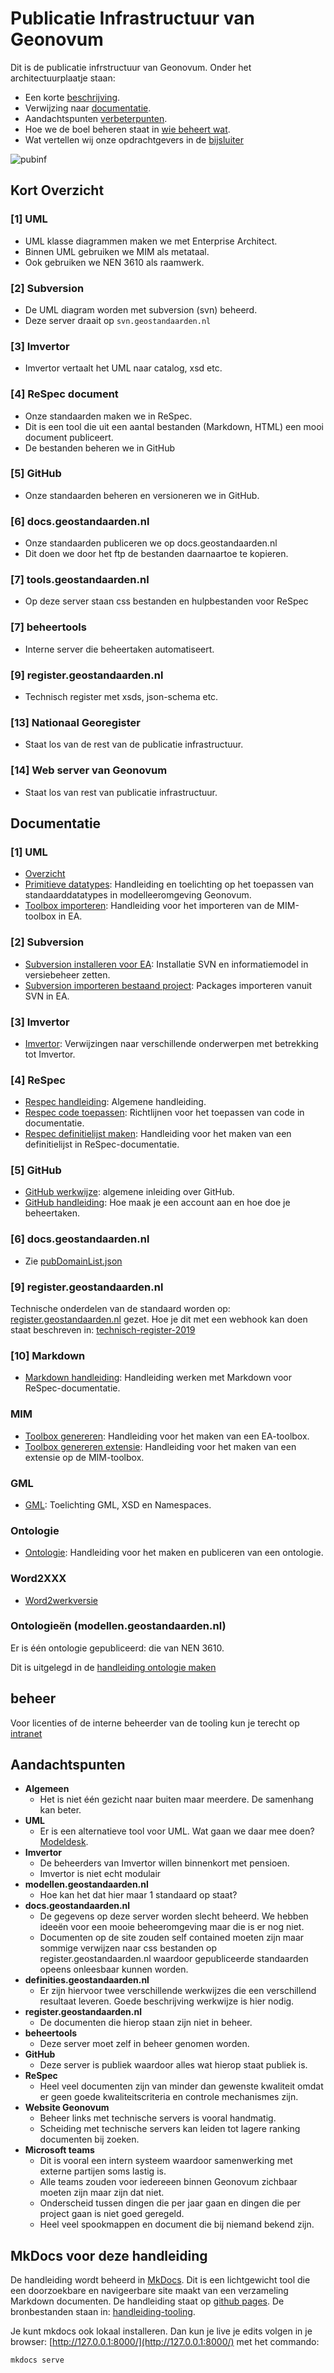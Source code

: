 # Publicatie Infrastructuur van Geonovum

Dit is de publicatie infrstructuur van Geonovum. Onder het architectuurplaatje staan:

- Een korte [beschrijving](#kort-overzicht).
- Verwijzing naar [documentatie](#documentatie).
- Aandachtspunten [verbeterpunten](#aandachtspunten).
- Hoe we de boel beheren staat in [wie beheert wat](#beheer).
- Wat vertellen wij onze opdrachtgevers in de [bijsluiter](https://stichtinggeonovum.sharepoint.com/:b:/s/Basisprogramma/EVGORVYMb0FFkjC0L14Ud5AB3cuyP27Ux2lz6ZfxGqqMDw?e=EYVtfs)


![pubinf](media/PublicatieInfrastructuurGeonovum.drawio.svg)

## Kort Overzicht


### [1] UML

- UML klasse diagrammen maken we met Enterprise Architect.
- Binnen UML gebruiken we MIM als metataal.
- Ook gebruiken we NEN 3610 als raamwerk.

### [2] Subversion

- De UML diagram worden met subversion (svn) beheerd.
- Deze server draait op `svn.geostandaarden.nl`

### [3] Imvertor

- Imvertor vertaalt het UML naar catalog, xsd etc.

### [4] ReSpec document

- Onze standaarden maken we in ReSpec.
- Dit is een tool die uit een aantal bestanden (Markdown, HTML) een mooi document publiceert.
- De bestanden beheren we in GitHub

### [5] GitHub

- Onze standaarden beheren en versioneren we in GitHub.

### [6] docs.geostandaarden.nl

- Onze standaarden publiceren we op docs.geostandaarden.nl
- Dit doen we door het ftp de bestanden daarnaartoe te kopieren.

### [7] tools.geostandaarden.nl

- Op deze server staan css bestanden en hulpbestanden voor ReSpec

### [7] beheertools

- Interne server die beheertaken automatiseert.

### [9] register.geostandaarden.nl

- Technisch register met xsds, json-schema etc.

### [13] Nationaal Georegister

- Staat los van de rest van de publicatie infrastructuur.

### [14] Web server van Geonovum

- Staat los van rest van publicatie infrastructuur.




## Documentatie

### [1] UML

- [Overzicht](EA.md)
- [Primitieve datatypes](EA-toepassing-standaarddatatypen.md): Handleiding
    en toelichting op het toepassen van standaarddatatypes in
    modelleeromgeving Geonovum.
- [Toolbox importeren](MIM-toolbox-importeren.md): Handleiding voor het
    importeren van de MIM-toolbox in EA.

### [2] Subversion

- [Subversion installeren voor EA](SVN-importeren-bestaand-project.md):
    Installatie SVN en informatiemodel in versiebeheer zetten.
- [Subversion importeren bestaand project](SVN-installeren-voor-EAP.md):
    Packages importeren vanuit SVN in EA.

### [3] Imvertor

- [Imvertor](Imvertor.md): Verwijzingen naar verschillende onderwerpen met
    betrekking tot Imvertor.

### [4] ReSpec
- [Respec handleiding](ReSpec.md): Algemene handleiding.
- [Respec code toepassen](ReSpec-code-toepassen.md): Richtlijnen voor het
    toepassen van code in documentatie.
- [Respec definitielijst maken](ReSpec-definitielijst-maken.md):
    Handleiding voor het maken van een definitielijst in
    ReSpec-documentatie.

### [5] GitHub
- [GitHub werkwijze](GitHub-Inleiding.md): algemene inleiding over GitHub.
- [GitHub handleiding](GitHub.md): Hoe maak je een account aan en hoe doe
    je beheertaken.

### [6] docs.geostandaarden.nl
- Zie [pubDomainList.json](https://github.com/Geonovum/respec-utils/blob/master/src/autodeploy/config/pubDomainList.json)


### [9] register.geostandaarden.nl

Technische onderdelen van de standaard worden op:
[register.geostandaarden.nl](https://register.geostandaarden.nl) gezet. Hoe je
dit met een webhook kan doen staat beschreven in:
[technisch-register-2019](https://github.com/Geonovum/technisch-register-2019/blob/master/documentatie/Handleiding%20voor%20beheerders%20informatiemodellen.md)

### [10] Markdown
 - [Markdown handleiding](Markdown.md): Handleiding werken met Markdown
     voor ReSpec-documentatie.

### MIM
- [Toolbox genereren](MIM-toolbox-genereren.md): Handleiding voor het
    maken van een EA-toolbox.
- [Toolbox genereren extensie](MIM-toolbox-genereren-extensie.md):
    Handleiding voor het maken van een extensie op de MIM-toolbox.

### GML

- [GML](GML.md): Toelichting GML, XSD en Namespaces.

### Ontologie

- [Ontologie](Handleiding-ontologie-maken-en-publiceren.md): Handleiding
    voor het maken en publiceren van een ontologie.

### Word2XXX

- [Word2werkversie](WordConversies.md)

### Ontologieën (modellen.geostandaarden.nl)

Er is één ontologie gepubliceerd: die van NEN 3610. 

Dit is uitgelegd in de [handleiding ontologie maken](Handleiding-ontologie-maken-en-publiceren.md)

## beheer

Voor licenties of de interne beheerder van de tooling kun je terecht op
[intranet](https://stichtinggeonovum.sharepoint.com/:b:/r/sites/FBICT/Gedeelde%20documenten/General/wat%20staat%20waar/Tooling_en_Beheerders.pdf?csf=1&web=1&e=aEcKjl)

## Aandachtspunten

- **Algemeen**
    - Het is niet één gezicht naar buiten maar meerdere. De samenhang kan beter.
- **UML**
    - Er is een alternatieve tool voor UML. Wat gaan we daar mee doen? [Modeldesk](https://modeldesk.io/).
- **Imvertor**
    - De beheerders van Imvertor willen binnenkort met pensioen.
    - Imvertor is niet echt modulair
- **modellen.geostandaarden.nl**
    - Hoe kan het dat hier maar 1 standaard op staat?
- **docs.geostandaarden.nl**
    - De gegevens op deze server worden slecht beheerd. We hebben ideeën voor een mooie beheeromgeving maar die is er nog niet.
    - Documenten op de site zouden self contained moeten zijn maar sommige verwijzen naar css bestanden op register.geostandaarden.nl waardoor gepubliceerde standaarden opeens onleesbaar kunnen worden.
- **definities.geostandaarden.nl**
    - Er zijn hiervoor twee verschillende werkwijzes die een verschillend resultaat leveren. Goede beschrijving werkwijze is hier nodig.
- **register.geostandaarden.nl**
    - De documenten die hierop staan zijn niet in beheer.
- **beheertools**
    - Deze server moet zelf in beheer genomen worden.
- **GitHub**
    - Deze server is publiek waardoor alles wat hierop staat publiek is.
- **ReSpec**
    - Heel veel documenten zijn van minder dan gewenste kwaliteit omdat er geen goede kwaliteitscriteria en controle mechanismes zijn.
- **Website Geonovum**
    - Beheer links met technische servers is vooral handmatig.
    - Scheiding met technische servers kan leiden tot lagere ranking documenten bij zoeken.
- **Microsoft teams**
    - Dit is vooral een intern systeem waardoor samenwerking met externe partijen soms lastig is.
    - Alle teams zouden voor iedereeen binnen Geonovum zichbaar moeten zijn maar zijn dat niet.
    - Onderscheid tussen dingen die per jaar gaan en dingen die per project gaan is niet goed geregeld.
    - Heel veel spookmappen en document die bij niemand bekend zijn.

## MkDocs voor deze handleiding

De handleiding wordt beheerd in [MkDocs](https://www.mkdocs.org/). Dit is een
lichtgewicht tool die een doorzoekbare en navigeerbare site maakt van een
verzameling Markdown documenten. De handleiding staat op
[github pages](https://github.com/Geonovum/handleiding-tooling). De
bronbestanden staan in:
[handleiding-tooling](https://github.com/Geonovum/handleiding-tooling).

Je kunt mkdocs ook lokaal installeren. Dan kun je live je edits volgen in je
browser: [http://127.0.0.1:8000/](http://127.0.0.1:8000/) met het commando:

```shell
mkdocs serve
```
